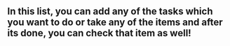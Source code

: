 ## In this list, you can add any of the tasks which you want to do or take any of the items and after its done, you can check that item as well!
